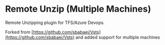 # Remote Unzip (Multiple Machines)

Remote Unzipping plugin for TFS/Azure Devops.

Forked from [https://github.com/sbabaei/Vsts](https://github.com/sbabaei/Vsts) and added support for multiple machines
